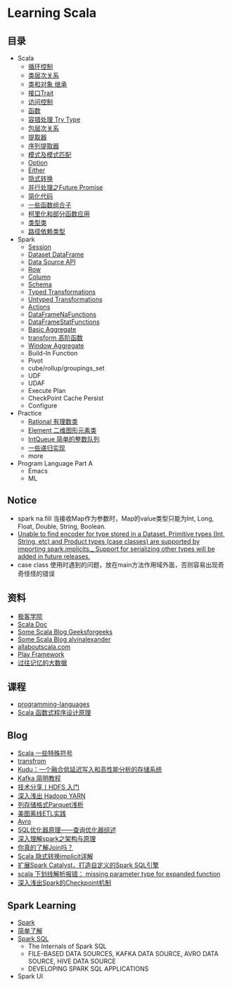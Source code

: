 # Learning Scala

## 目录
 - Scala
     - [循环控制](https://github.com/Flyraty/daily_scala/blob/master/src/main/scala/scala/cycle_control.scala)
     - [类层次关系](https://github.com/Flyraty/daily_scala/blob/master/src/main/scala/scala/class_level.scala)
     - [类和对象 继承]()
     - [接口Trait](https://github.com/Flyraty/daily_scala/blob/master/src/main/scala/scala/traits_oo.scala)
     - [访问控制](https://github.com/Flyraty/daily_scala/blob/master/src/main/scala/scala/function_oo.scala)
     - [函数](https://github.com/Flyraty/daily_scala/blob/master/src/main/scala/scala/function_oo.scala)
     - [容错处理 Try Type](https://github.com/Flyraty/daily_scala/blob/master/src/main/scala/scala/try_type.scala)
     - [包层次关系]()
     - [提取器](https://github.com/Flyraty/daily_scala/blob/master/src/main/scala/scala/extractor.scala)
     - [序列提取器](https://github.com/Flyraty/daily_scala/blob/master/src/main/scala/scala/seq_extractor.scala)
     - [模式及模式匹配](https://github.com/Flyraty/daily_scala/blob/master/src/main/scala/scala/pattern_match.scala)
     - [Option](https://github.com/Flyraty/daily_scala/blob/master/src/main/scala/scala/option_oo.scala)
     - [Either](https://github.com/Flyraty/daily_scala/blob/master/src/main/scala/scala/either_type.scala)
     - [隐式转换](https://github.com/Flyraty/daily_scala/blob/master/src/main/scala/scala/implicit_oo.scala)
     - [并行处理之Future Promise](https://github.com/Flyraty/daily_scala/blob/master/src/main/scala/scala/future_oo.scala)
     - [简化代码](https://github.com/Flyraty/daily_scala/blob/master/src/main/scala/scala/simplify_code.scala)
     - [一些函数组合子](https://github.com/Flyraty/daily_scala/blob/master/src/main/scala/scala/func_combination.scala)
     - [柯里化和部分函数应用](https://github.com/Flyraty/daily_scala/blob/master/src/main/scala/scala/func_curry.scala)
     - [类型类](https://github.com/Flyraty/daily_scala/blob/master/src/main/scala/scala/type_class.scala)
     - [路径依赖类型](https://github.com/Flyraty/daily_scala/blob/master/src/main/scala/scala/path_dependent_type.scala)
 - Spark
     - [Session](https://github.com/Flyraty/daily_scala/blob/master/src/main/scala/spark/session.scala)
     - [Dataset DataFrame](https://github.com/Flyraty/daily_scala/blob/master/src/main/scala/spark/dataset.scala)
     - [Data Source API](https://github.com/Flyraty/daily_scala/blob/master/src/main/scala/spark/data_source_txt.scala)
     - [Row](https://github.com/Flyraty/daily_scala/blob/master/src/main/scala/spark/row.scala)
     - [Column](https://github.com/Flyraty/daily_scala/blob/master/src/main/scala/spark/column.scala)
     - [Schema](https://github.com/Flyraty/daily_scala/blob/master/src/main/scala/spark/schema.scala)
     - [Typed Transformations](https://github.com/Flyraty/daily_scala/blob/master/src/main/scala/spark/typed_transformations.scala)
     - [Untyped Transformations](https://github.com/Flyraty/daily_scala/blob/master/src/main/scala/spark/untyped_transformations.scala)
     - [Actions](https://github.com/Flyraty/daily_scala/blob/master/src/main/scala/spark/actions.scala)
     - [DataFrameNaFunctions](https://github.com/Flyraty/daily_scala/blob/master/src/main/scala/spark/na_func.scala)
     - [DataFrameStatFunctions](https://github.com/Flyraty/daily_scala/blob/master/src/main/scala/spark/stat_func.scala)
     - [Basic Aggregate](https://github.com/Flyraty/daily_scala/blob/master/src/main/scala/spark/basic_aggregate.scala)
     - [transform 高阶函数](https://github.com/Flyraty/daily_scala/blob/master/src/main/scala/spark/transform.scala)
     - [Window Aggregate](https://github.com/Flyraty/daily_scala/blob/master/src/main/scala/spark/window_aggregate.scala)
     - Build-In Function
     - Pivot
     - cube/rollup/groupings_set
     - UDF
     - UDAF
     - Execute Plan
     - CheckPoint Cache Persist
     - Configure
 - Practice
     - [Rational 有理数类]()
     - [Element 二维图形元素类]()
     - [IntQueue 简单的整数队列]()
     - [一些递归实现]()
     - more
 - Program Language Part A
    - Emacs
    - ML
 
## Notice
 - spark na.fill 当接收Map作为参数时，Map的value类型只能为Int, Long, Float, Double, String, Boolean.
 - [Unable to find encoder for type stored in a Dataset. Primitive types (Int, String, etc) and Product types (case classes) are supported by importing spark.implicits._ Support for serializing other types will be added in future releases.](https://forums.databricks.com/questions/13772/apache-spark-210-question-in-spark-sql.html)
 - case class 使用时遇到的问题，放在main方法作用域外面，否则容易出现奇奇怪怪的错误

## 资料
 - [极客学院](http://wiki.jikexueyuan.com/list/scala/)
 - [Scala Doc](https://docs.scala-lang.org)
 - [Some Scala Blog Geeksforgeeks](https://www.geeksforgeeks.org/scala-functions-call-by-name/)
 - [Some Scala Blog alvinalexander](https://alvinalexander.com/scala/how-to-add-update-remove-elements-immutable-maps-scala)
 - [allaboutscala.com](http://allaboutscala.com/)
 - [Play Framework](https://doron.gitbooks.io/play-doc-zh/2.4/gettingStarted/06_Play_Tutorials.html)
 - [过往记忆的大数据](https://wemp.app/accounts/9228fadf-eedf-468f-b68a-8c2f69fd1f13)
 
## 课程
 - [programming-languages](https://www.coursera.org/learn/programming-languages)
 - [Scala 函数式程序设计原理](https://www.coursera.org/learn/progfun1)
 
## Blog
 - [Scala 一些特殊符号](https://notes.mengxin.science/2018/09/07/scala-special-symbol-usage/)
 - [transfrom](https://medium.com/@mrpowers/schema-independent-dataframe-transformations-d6b36e12dca6)
 - [Kudu：一个融合低延迟写入和高性能分析的存储系统](https://zhuanlan.zhihu.com/p/26798353)
 - [Kafka 简明教程](https://zhuanlan.zhihu.com/p/37405836)
 - [技术分享丨HDFS 入门](https://zhuanlan.zhihu.com/p/21249592)
 - [深入浅出 Hadoop YARN](https://zhuanlan.zhihu.com/p/54192454)
 - [列存储格式Parquet浅析](https://www.jianshu.com/p/47b39ae336d5)
 - [美图离线ETL实践](https://juejin.im/post/5b90ca816fb9a05cdf306ddb)
 - [Avro](https://blog.kazaff.me/2014/07/07/是什么系列之Avro/)
 - [SQL优化器原理——查询优化器综述](https://zhuanlan.zhihu.com/p/40478975)
 - [深入理解spark之架构与原理](https://juejin.im/post/5a73c8386fb9a0635e3cafaa)
 - [你真的了解Join吗？](https://www.jianshu.com/p/47db8ac001ea)
 - [Scala 隐式转换implicit详解](https://tryanswer.github.io/2018/05/24/scala-implicit/)
 - [扩展Spark Catalyst，打造自定义的Spark SQL引擎](https://zhuanlan.zhihu.com/p/50493032)
 - [scala 下划线解析报错： missing parameter type for expanded function](https://www.iteye.com/blog/zhouchaofei2010-2260107)
 - [深入浅出Spark的Checkpoint机制](https://www.jianshu.com/p/a75d0439c2f9)
 
## Spark Learning
 - [Spark](https://github.com/apache/spark)
 - [简单了解](https://juejin.im/post/5a73c8386fb9a0635e3cafaa)
 - [Spark SQL](https://jaceklaskowski.gitbooks.io/mastering-spark-sql)
   - The Internals of Spark SQL
   - FILE-BASED DATA SOURCES,  KAFKA DATA SOURCE, AVRO DATA SOURCE, HIVE DATA SOURCE
   - DEVELOPING SPARK SQL APPLICATIONS 
 - Spark UI
 
 
 
 

 
 


